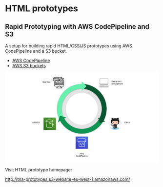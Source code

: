 # HTML prototypes

## Rapid Prototyping with AWS CodePipeline and S3

A setup for building rapid HTML/CSS/JS prototypes using AWS CodePipeline and a S3 bucket.

* [AWS CodePipeline](https://aws.amazon.com/codepipeline/)
* [AWS S3 buckets](https://aws.amazon.com/s3/)

![prototyping diagram](./img/prototyping-diagram.png)

Visit HTML prototype homepage:

http://tna-prototypes.s3-website-eu-west-1.amazonaws.com/
